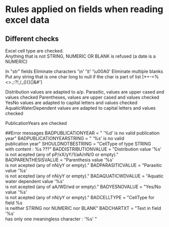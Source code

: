 # Rules applied on fields when reading excel data
## Different checks
Excel cell type are checked. <br/>
Anything that is not STRING, NUMERIC OR BLANK is refused (a date is a NUMERIC)

In "str" fields 
Eliminate characters '\n' '\t' '\u00A0'
Eliminate multiple blanks
Put any string that is one char long to null if the char is part of list [*+\-=%<>.;:?!,\/_(){}\[\]&#']

Distribution values are adapted to a/p.
Parasitic, values are upper cased and values checked
Parentheses, values are upper cased and values checked
YesNo values are adapted to capital letters and values checked
AquaticWaterDependent values are adapted to capital letters and values checked

PublicationYears are checked

##Error messages
BADPUBLICATIONYEAR = " '%d' is no valid publication year"
BADPUBLICATIONYEARSTRING = " '%s' is no valid \
publication year"
SHOULDNOTBESTRING = "CellType of type STRING \
with content : %s ???"
BADDISTRIBUTIONVALUE = "Distribution value '%s' \
is not acepted (any of pP/xX/yY/1/aA/nN/0 or empty)."
BADPARENTHESISVALUE = "Parenthesis value '%s' \
is not acepted (any of nN/yY or empty)."
BADPARASITICVALUE = "Parasitic value '%s' \
is not acepted (any of nN/yY or empty)."
BADAQUATICWDVALUE = "Aquatic water dependent value '%s' \
is not acepted (any of aA/WD/wd or empty)."
BADYESNOVALUE = "Yes/No value '%s' \
is not acepted (any of nN/yY or empty)."
BADCELLTYPE = "CellType for field %s \
is neither STRING nor NUMERIC nor BLANK"
BADCHARTXT = "Text in field '%s' \
has only one meaningless character : '%s' "
